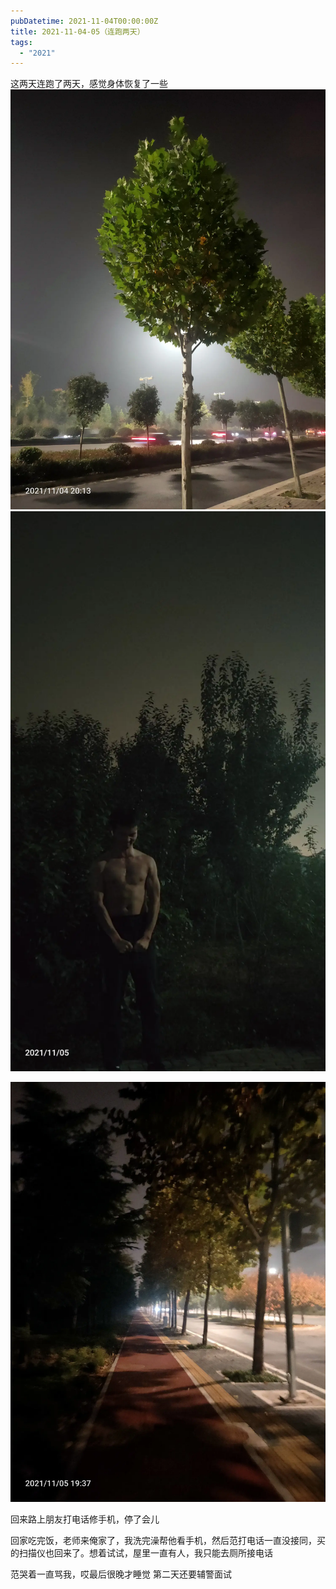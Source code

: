 ```yaml
---
pubDatetime: 2021-11-04T00:00:00Z
title: 2021-11-04-05（连跑两天）
tags:
  - "2021"
---
```


这两天连跑了两天，感觉身体恢复了一些
![](../../img/6904315-515f2e9c348769f5.jpg)
![](../../img/6904315-7503be781ecd2c01.jpg)

![](../../img/6904315-8bc2aff576f84484.jpg)

回来路上朋友打电话修手机，停了会儿

回家吃完饭，老师来俺家了，我洗完澡帮他看手机，然后范打电话一直没接同，买的扫描仪也回来了。想着试试，屋里一直有人，我只能去厕所接电话

范哭着一直骂我，哎最后很晚才睡觉
第二天还要辅警面试
